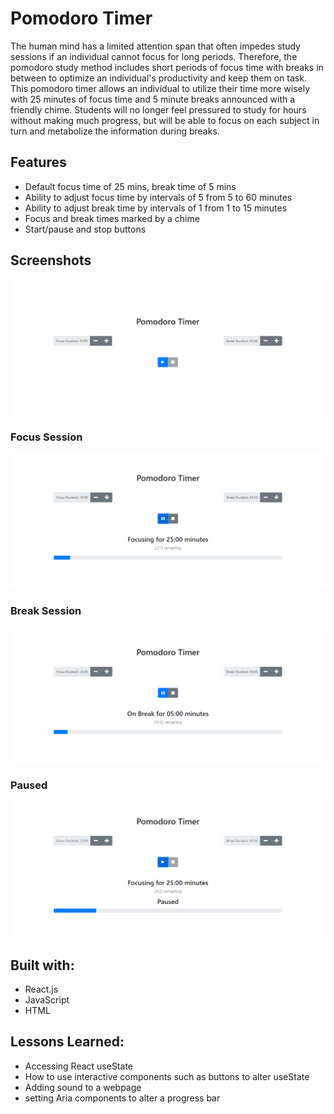 # Pomodoro Timer

The human mind has a limited attention span that often impedes study sessions if an individual cannot focus for long periods. Therefore, the pomodoro study method includes short periods of focus time with breaks in between to optimize an individual's productivity and keep them on task. This pomodoro timer allows an individual to utilize their time more wisely with 25 minutes of focus time and 5 minute breaks announced with a friendly chime. Students will no longer feel pressured to study for hours without making much progress, but will be able to focus on each subject in turn and metabolize the information during breaks. 

## Features
- Default focus time of 25 mins, break time of 5 mins
- Ability to adjust focus time by intervals of 5 from 5 to 60 minutes
- Ability to adjust break time by intervals of 1 from 1 to 15 minutes
- Focus and break times marked by a chime
- Start/pause and stop buttons

## Screenshots

![default screen](https://github.com/melwong08/pomodoro-timer/blob/main/images/default.PNG)

### Focus Session
![focus](https://github.com/melwong08/pomodoro-timer/blob/main/images/focus.PNG)

### Break Session
![break](https://github.com/melwong08/pomodoro-timer/blob/main/images/break.PNG)

### Paused
![paused](https://github.com/melwong08/pomodoro-timer/blob/main/images/paused.PNG)

## Built with: 
- React.js
- JavaScript
- HTML 

## Lessons Learned: 
- Accessing React useState
- How to use interactive components such as buttons to alter useState
- Adding sound to a webpage
- setting Aria components to alter a progress bar
